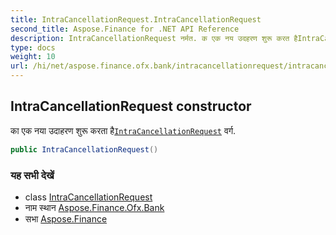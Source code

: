 ```yaml
---
title: IntraCancellationRequest.IntraCancellationRequest
second_title: Aspose.Finance for .NET API Reference
description: IntraCancellationRequest नर्मत. क एक नय उदहरण शुरू करत हैIntraCancellationRequest वर्ग.
type: docs
weight: 10
url: /hi/net/aspose.finance.ofx.bank/intracancellationrequest/intracancellationrequest/
---
```

## IntraCancellationRequest constructor

का एक नया उदाहरण शुरू करता है[`IntraCancellationRequest`](../) वर्ग.

```csharp
public IntraCancellationRequest()
```

### यह सभी देखें

* class [IntraCancellationRequest](../)
* नाम स्थान [Aspose.Finance.Ofx.Bank](../../intracancellationrequest/)
* सभा [Aspose.Finance](../../../)


